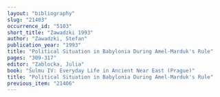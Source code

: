 ```yaml
---
layout: "bibliography"
slug: "21403"
occurrence_id: "5103"
short_title: "Zawadzki 1993"
author: "Zawadzki, Stefan"
publication_year: "1993"
title: "Political Situation in Babylonia During Amel-Marduk's Rule"
pages: "309-317"
editor: "Zablocka, Julia"
book: "Šulmu IV: Everyday Life in Ancient Near East (Prague)"
title: "Political Situation in Babylonia During Amel-Marduk's Rule"
previous_item: "21406"
---
```


